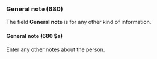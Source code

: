 ### General note (680)

The field **General note** is for any other kind of information.

#### General note (680 $a)

Enter any other notes about the person.  
